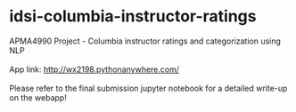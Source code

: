# idsi-columbia-instructor-ratings
APMA4990 Project - Columbia instructor ratings and categorization using NLP <br>
<br>
App link: http://wx2198.pythonanywhere.com/
<br>
<br>
Please refer to the final submission jupyter notebook for a detailed write-up on the webapp!
